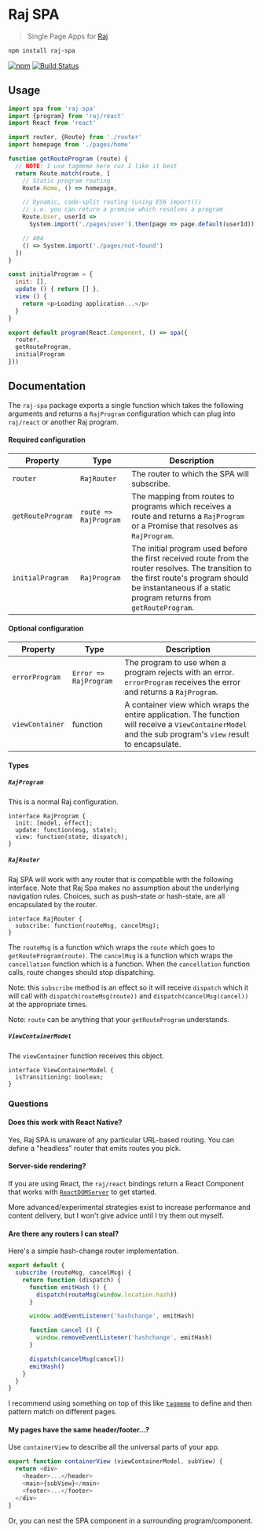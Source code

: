 # Raj SPA

> Single Page Apps for [Raj](https://github.com/andrejewski/raj)

```sh
npm install raj-spa
```

[![npm](https://img.shields.io/npm/v/raj-spa.svg)](https://www.npmjs.com/package/raj-spa)
[![Build Status](https://travis-ci.org/andrejewski/raj-spa.svg?branch=master)](https://travis-ci.org/andrejewski/raj-spa)

## Usage

```js
import spa from 'raj-spa'
import {program} from 'raj/react'
import React from 'react'

import router, {Route} from './router'
import homepage from './pages/home'

function getRouteProgram (route) {
  // NOTE: I use tagmeme here cuz I like it best
  return Route.match(route, [
    // Static program routing
    Route.Home, () => homepage,

    // Dynamic, code-split routing (using ES6 import())
    // i.e. you can return a promise which resolves a program
    Route.User, userId =>
      System.import('./pages/user').then(page => page.default(userId)),

    // 404
    () => System.import('./pages/not-found')
  ])
}

const initialProgram = {
  init: [],
  update () { return [] },
  view () {
    return <p>Loading application...</p>
  }
}

export default program(React.Component, () => spa({
  router,
  getRouteProgram,
  initialProgram
}))
```

## Documentation

The `raj-spa` package exports a single function which takes the following arguments and returns a `RajProgram` configuration which can plug into `raj/react` or another Raj program.

#### Required configuration

| Property | Type | Description |
| -------- | ---- | ----------- |
| `router` | `RajRouter` | The router to which the SPA will subscribe.
| `getRouteProgram` | `route => RajProgram` | The mapping from routes to programs which receives a route and returns a `RajProgram` or a Promise that resolves as `RajProgram`.
| `initialProgram` | `RajProgram` | The initial program used before the first received route from the router resolves. The transition to the first route's program should be instantaneous if a static program returns from `getRouteProgram`.

#### Optional configuration

| Property | Type | Description |
| -------- | ---- | ----------- |
| `errorProgram` | `Error => RajProgram` | The program to use when a program rejects with an error. `errorProgram` receives the error and returns a `RajProgram`.
| `viewContainer` | function | A container view which wraps the entire application. The function will receive a `ViewContainerModel` and the sub program's `view` result to encapsulate.

#### Types

##### `RajProgram`
This is a normal Raj configuration.

```
interface RajProgram {
  init: [model, effect];
  update: function(msg, state);
  view: function(state, dispatch);
}
```

##### `RajRouter`
Raj SPA will work with any router that is compatible with the following interface. Note that Raj Spa makes no assumption about the underlying navigation rules. Choices, such as push-state or hash-state, are all encapsulated by the router.

```
interface RajRouter {
  subscribe: function(routeMsg, cancelMsg);
}
```

The `routeMsg` is a function which wraps the `route` which goes to `getRouteProgram(route)`. The `cancelMsg` is a function which wraps the `cancellation` function which is a function. When the `cancellation` function calls, route changes should stop dispatching.

Note: this `subscribe` method is an effect so it will receive `dispatch` which it will call with `dispatch(routeMsg(route))` and `dispatch(cancelMsg(cancel))` at the appropriate times.

Note: `route` can be anything that your `getRouteProgram` understands.

##### `ViewContainerModel`
The `viewContainer` function receives this object.

```
interface ViewContainerModel {
  isTransitioning: boolean;
}
```

### Questions

#### Does this work with React Native?
Yes, Raj SPA is unaware of any particular URL-based routing. You can define a "headless" router that emits routes you pick.

#### Server-side rendering?
If you are using React, the `raj/react` bindings return a React Component that works with [`ReactDOMServer`](https://facebook.github.io/react/docs/react-dom-server.html) to get started.

More advanced/experimental strategies exist to increase performance and content delivery, but I won't give advice until I try them out myself.

#### Are there any routers I can steal?
Here's a simple hash-change router implementation.

```js
export default {
  subscribe (routeMsg, cancelMsg) {
    return function (dispatch) {
      function emitHash () {
        dispatch(routeMsg(window.location.hash))
      }

      window.addEventListener('hashchange', emitHash)

      function cancel () {
        window.removeEventListener('hashchange', emitHash)
      }

      dispatch(cancelMsg(cancel))
      emitHash()
    }
  }
}
```

I recommend using something on top of this like [`tagmeme`](https://github.com/andrejewski/tagmeme) to define and then pattern match on different pages.

#### My pages have the same header/footer...?
Use `containerView` to describe all the universal parts of your app.

```js
export function containerView (viewContainerModel, subView) {
  return <div>
    <header>...</header>
    <main>{subView}</main>
    <footer>...</footer>
  </div>
}
```

Or, you can nest the SPA component in a surrounding program/component.
